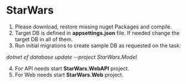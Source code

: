 # StarWars

1. Please download, restore missing nuget Packages and compile.
2. Target DB is defined in **appsettings.json** file. If needed change the target DB in all of them.
3. Run initial migrations to create sample DB as requested on the task:

*dotnet ef database update --project StarWars.Model*

4. For API needs start **StarWars.WebAPI** project.
5. For Web needs start **StarWars.Web** project.
